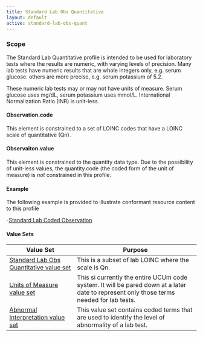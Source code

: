 ```yaml
---
title: Standard Lab Obs Quantitative
layout: default
active: standard-lab-obs-quant
---
```


### Scope

The Standard Lab Quantitative profile is intended to be used for laboratory tests where the results are numeric, with varying levels of precision.  Many lab tests have numeric results that are whole integers only, e.g. serum glucose.  others are more precise, e.g. serum potassium of 5.2.

These numeric lab tests may or may not have units of measure.  Serum glucose uses mg/dL, serum potassium uses mmol/L.  International Normalization Ratio (INR) is unit-less.

#### Observation.code

This element is constrained to a set of LOINC codes that have a LOINC scale of quantitative (Qn).

#### Observaiton.value

This element is constrained to the quantity data type.  Due to the possibility of unit-less values, the quantity.code (the coded form of the unit of measure) is *not* constrained in this profile.

#### Example

The following example is provided to illustrate conformant resource content to this profile

-[Standard Lab Coded Observation](Observation-QuantitativeLab-example.html)

#### Value Sets

<div>
	<table class="grid">
		<thead>
			<tr>
			  <th width="20%">Value Set</th>
			  <th width="40%">Purpose</th>
			</tr>
		</thead>
		<tbody>
			<tr>
			  <td><a href="ValueSet-standard-lab-obs-quantitative-value-set.html">Standard Lab Obs Quantitative value set</a></td>
			  <td>This is a subset of lab LOINC where the scale is Qn.</td>
			</tr>
			<tr>
			  <td><a href="ValueSet-units-of-measure-value-set.html">Units of Measure value set</a></td>
			  <td>This si currently the entire UCUm code system. It will be pared down at a later date to represent only those terms needed for lab tests.</td>
			</tr>
			<tr>
			  <td><a href="ValueSet-abnormal-interpretation-value-set.html">Abnormal Interpretation value set</a></td>
			  <td>This value set contains coded terms that are used to identify the level of abnormality of a lab test.</td>
			</tr>
		</tbody>
	</table>
</div>
